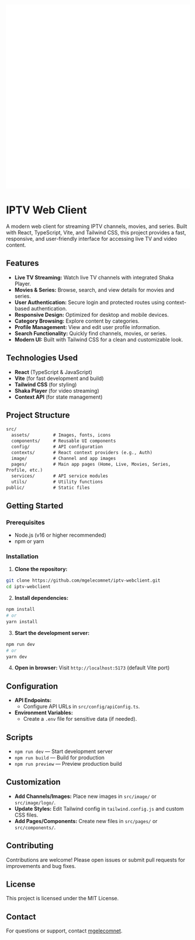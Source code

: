 
[![IPTV Web Client](src/image/logo/1.png)](https://github.com/mgelecomnet/iptv-webclient)

# IPTV Web Client

A modern web client for streaming IPTV channels, movies, and series. Built with React, TypeScript, Vite, and Tailwind CSS, this project provides a fast, responsive, and user-friendly interface for accessing live TV and video content.

## Features

- **Live TV Streaming:** Watch live TV channels with integrated Shaka Player.
- **Movies & Series:** Browse, search, and view details for movies and series.
- **User Authentication:** Secure login and protected routes using context-based authentication.
- **Responsive Design:** Optimized for desktop and mobile devices.
- **Category Browsing:** Explore content by categories.
- **Profile Management:** View and edit user profile information.
- **Search Functionality:** Quickly find channels, movies, or series.
- **Modern UI:** Built with Tailwind CSS for a clean and customizable look.

## Technologies Used

- **React** (TypeScript & JavaScript)
- **Vite** (for fast development and build)
- **Tailwind CSS** (for styling)
- **Shaka Player** (for video streaming)
- **Context API** (for state management)

## Project Structure

```
src/
  assets/         # Images, fonts, icons
  components/     # Reusable UI components
  config/         # API configuration
  contexts/       # React context providers (e.g., Auth)
  image/          # Channel and app images
  pages/          # Main app pages (Home, Live, Movies, Series, Profile, etc.)
  services/       # API service modules
  utils/          # Utility functions
public/           # Static files
```

## Getting Started

### Prerequisites
- Node.js (v16 or higher recommended)
- npm or yarn

### Installation

1. **Clone the repository:**
  ```sh
  git clone https://github.com/mgelecomnet/iptv-webclient.git
  cd iptv-webclient
  ```
2. **Install dependencies:**
  ```sh
  npm install
  # or
  yarn install
  ```
3. **Start the development server:**
  ```sh
  npm run dev
  # or
  yarn dev
  ```
4. **Open in browser:**
  Visit `http://localhost:5173` (default Vite port)

## Configuration

- **API Endpoints:**
  - Configure API URLs in `src/config/apiConfig.ts`.
- **Environment Variables:**
  - Create a `.env` file for sensitive data (if needed).

## Scripts

- `npm run dev` — Start development server
- `npm run build` — Build for production
- `npm run preview` — Preview production build

## Customization

- **Add Channels/Images:** Place new images in `src/image/` or `src/image/logo/`.
- **Update Styles:** Edit Tailwind config in `tailwind.config.js` and custom CSS files.
- **Add Pages/Components:** Create new files in `src/pages/` or `src/components/`.

## Contributing

Contributions are welcome! Please open issues or submit pull requests for improvements and bug fixes.

## License

This project is licensed under the MIT License.

## Contact

For questions or support, contact [mgelecomnet](https://github.com/mgelecomnet).
